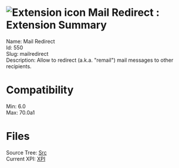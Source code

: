 # ![Extension icon](https://addons.thunderbird.net/user-media/addon_icons/0/550-64.png?modified=mcrushed) Mail Redirect : Extension Summary

Name: Mail Redirect  
Id: 550  
Slug: mailredirect  
Description: Allow to redirect (a.k.a. "remail") mail messages to other recipients.
  

# Compatibility
Min: 6.0  
Max: 70.0a1  

# Files

Source Tree: [Src](C:/Dev/Thunderbird/ThunderKdB/xall/x68/550-mailredirect/src)  
Current XPI: [XPI](C:/Dev/Thunderbird/ThunderKdB/xall/x68/550-mailredirect/xpi)  




